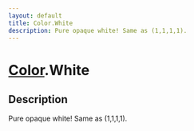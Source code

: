 ```yaml
---
layout: default
title: Color.White
description: Pure opaque white! Same as (1,1,1,1).
---
```

# [Color]({{site.url}}/Pages/Reference/Color.html).White

## Description
Pure opaque white! Same as (1,1,1,1).

